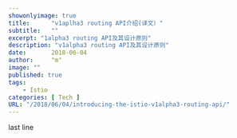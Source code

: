 ```yaml
---
showonlyimage: true
title:      "v1aplha3 routing API介绍(译文）"
subtitle:   ""
excerpt: "1alpha3 routing API及其设计原则"
description: "v1alpha3 routing API及其设计原则"
date:       2018-06-04
author:     "m"
image: ""
published: true 
tags:
    - Istio
categories: [ Tech ]
URL: "/2018/06/04/introducing-the-istio-v1alpha3-routing-api/"
---
```


last line
